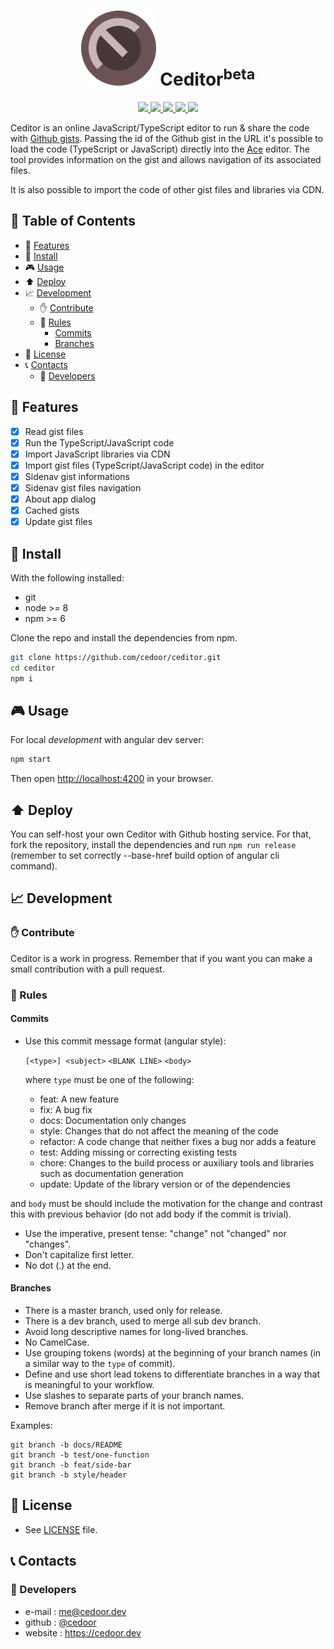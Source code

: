 <h1 align="center" title="Ceditor">
  <img width="120" alt="Ceditor logo" src="https://github.com/cedoor/ceditor/blob/master/resources/icon.png">
  Ceditor<sup>beta</sup>
</h1>

<p align="center">
  <a href="https://ceditor.cedoor.dev">
  	<img src="https://img.shields.io/badge/Ceditor-TS%2FJS%20online%20editor-green.svg">
  </a>
  <a href="https://david-dm.org/cedoor/ceditor">
  	<img src="https://img.shields.io/david/cedoor/ceditor.svg">
  </a>
  <a href="https://david-dm.org/cedoor/ceditor">
  	<img src="https://img.shields.io/david/dev/cedoor/ceditor.svg">
  </a>
  <a href="https://github.com/cedoor/ceditor/releases/latest">
    <img src="https://img.shields.io/github/release/cedoor/ceditor.svg">
  </a>
  <a href="LICENSE">
  	<img src="https://img.shields.io/github/license/cedoor/ceditor.svg?style=flat-square">
  </a>
</p>
  
Ceditor is an online JavaScript/TypeScript editor to run & share the code with [Github gists](https://gist.github.com). Passing the id of the Github gist in the URL it's possible to load the code (TypeScript or JavaScript) directly into the [Ace](https://ace.c9.io/) editor. The tool provides information on the gist and allows navigation of its associated files.

It is also possible to import the code of other gist files and libraries via CDN.

## :paperclip: Table of Contents
- :rocket: [Features](#rocket-features)
- :hammer: [Install](#hammer-install)
- :video_game: [Usage](#video_game-usage)
- :arrow_up: [Deploy](#arrow_up-deploy)
- :chart_with_upwards_trend: [Development](#chart_with_upwards_trend-development)
  - :raised_hand: [Contribute](#raised_hand-contribute)
  - :scroll: [Rules](#scroll-rules)
    - [Commits](#commits)
    - [Branches](#branches)
- :page_facing_up: [License](#page_facing_up-license)
- :telephone_receiver: [Contacts](#telephone_receiver-contacts)
  - :boy: [Developers](#boy-developers)

## :rocket: Features

- [x] Read gist files
- [x] Run the TypeScript/JavaScript code
- [x] Import JavaScript libraries via CDN
- [x] Import gist files (TypeScript/JavaScript code) in the editor
- [x] Sidenav gist informations
- [x] Sidenav gist files navigation
- [x] About app dialog
- [x] Cached gists
- [x] Update gist files

## :hammer: Install

With the following installed:
- git
- node >= 8
- npm >= 6

Clone the repo and install the dependencies from npm.

```bash
git clone https://github.com/cedoor/ceditor.git
cd ceditor
npm i
```

## :video_game: Usage

For local *development* with angular dev server:

```bash
npm start
```

Then open [http://localhost:4200](http://localhost:4200) in your browser.

## :arrow_up: Deploy

You can self-host your own Ceditor with Github hosting service. For that, fork the repository, install the dependencies and run `npm run release` (remember to set correctly --base-href build option of angular cli command).

## :chart_with_upwards_trend: Development

### :raised_hand: Contribute

Ceditor is a work in progress. Remember that if you want you can make a small contribution with a pull request.

### :scroll: Rules

#### Commits

* Use this commit message format (angular style):  

    `[<type>] <subject>`
    `<BLANK LINE>`
    `<body>`

    where `type` must be one of the following:

    - feat: A new feature
    - fix: A bug fix
    - docs: Documentation only changes
    - style: Changes that do not affect the meaning of the code
    - refactor: A code change that neither fixes a bug nor adds a feature
    - test: Adding missing or correcting existing tests
    - chore: Changes to the build process or auxiliary tools and libraries such as documentation generation
    - update: Update of the library version or of the dependencies

and `body` must be should include the motivation for the change and contrast this with previous behavior (do not add body if the commit is trivial). 

* Use the imperative, present tense: "change" not "changed" nor "changes".
* Don't capitalize first letter.
* No dot (.) at the end.

#### Branches

* There is a master branch, used only for release.
* There is a dev branch, used to merge all sub dev branch.
* Avoid long descriptive names for long-lived branches.
* No CamelCase.
* Use grouping tokens (words) at the beginning of your branch names (in a similar way to the `type` of commit).
* Define and use short lead tokens to differentiate branches in a way that is meaningful to your workflow.
* Use slashes to separate parts of your branch names.
* Remove branch after merge if it is not important.

Examples:
    
    git branch -b docs/README
    git branch -b test/one-function
    git branch -b feat/side-bar
    git branch -b style/header

## :page_facing_up: License
* See [LICENSE](https://github.com/cedoor/ceditor/blob/master/LICENSE) file.

## :telephone_receiver: Contacts
### :boy: Developers
* e-mail : me@cedoor.dev
* github : [@cedoor](https://github.com/cedoor)
* website : https://cedoor.dev
